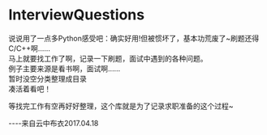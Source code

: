 # InterviewQuestions
说说用了一点多Python感受吧：确实好用!但被惯坏了，基本功荒废了~刷题还得C/C++啊……<br>
马上就要找工作了啊，记录一下刷题，面试中遇到的各种问题。<br>
例子主要来源是看书啊，面试啊……<br>
暂时没空分类整理成目录<br>
凑活着看吧！<br>

等找完工作有空再好好整理，这个库就是为了记录求职准备的这个过程~<br>

----来自云中布衣2017.04.18 

